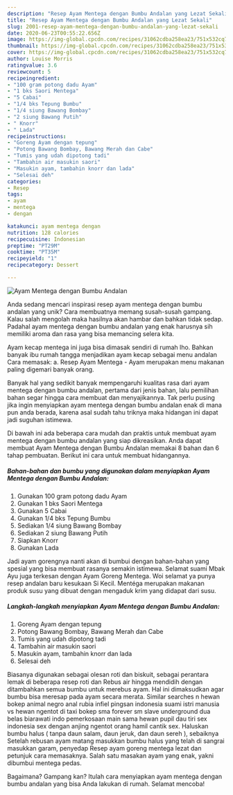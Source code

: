 ```yaml
---
description: "Resep Ayam Mentega dengan Bumbu Andalan yang Lezat Sekali"
title: "Resep Ayam Mentega dengan Bumbu Andalan yang Lezat Sekali"
slug: 2001-resep-ayam-mentega-dengan-bumbu-andalan-yang-lezat-sekali
date: 2020-06-23T00:55:22.656Z
image: https://img-global.cpcdn.com/recipes/31062cdba258ea23/751x532cq70/ayam-mentega-dengan-bumbu-andalan-foto-resep-utama.jpg
thumbnail: https://img-global.cpcdn.com/recipes/31062cdba258ea23/751x532cq70/ayam-mentega-dengan-bumbu-andalan-foto-resep-utama.jpg
cover: https://img-global.cpcdn.com/recipes/31062cdba258ea23/751x532cq70/ayam-mentega-dengan-bumbu-andalan-foto-resep-utama.jpg
author: Louise Morris
ratingvalue: 3.6
reviewcount: 5
recipeingredient:
- "100 gram potong dadu Ayam"
- "1 bks Saori Mentega"
- "5 Cabai"
- "1/4 bks Tepung Bumbu"
- "1/4 siung Bawang Bombay"
- "2 siung Bawang Putih"
- " Knorr"
- " Lada"
recipeinstructions:
- "Goreng Ayam dengan tepung"
- "Potong Bawang Bombay, Bawang Merah dan Cabe"
- "Tumis yang udah dipotong tadi"
- "Tambahin air masukin saori"
- "Masukin ayam, tambahin knorr dan lada"
- "Selesai deh"
categories:
- Resep
tags:
- ayam
- mentega
- dengan

katakunci: ayam mentega dengan 
nutrition: 128 calories
recipecuisine: Indonesian
preptime: "PT29M"
cooktime: "PT35M"
recipeyield: "1"
recipecategory: Dessert

---
```



![Ayam Mentega dengan Bumbu Andalan](https://img-global.cpcdn.com/recipes/31062cdba258ea23/751x532cq70/ayam-mentega-dengan-bumbu-andalan-foto-resep-utama.jpg)

Anda sedang mencari inspirasi resep ayam mentega dengan bumbu andalan yang unik? Cara membuatnya memang susah-susah gampang. Kalau salah mengolah maka hasilnya akan hambar dan bahkan tidak sedap. Padahal ayam mentega dengan bumbu andalan yang enak harusnya sih memiliki aroma dan rasa yang bisa memancing selera kita.

Ayam kecap mentega ini juga bisa dimasak sendiri di rumah lho. Bahkan banyak ibu rumah tangga menjadikan ayam kecap sebagai menu andalan Cara memasak: a. Resep Ayam Mentega - Ayam merupakan menu makanan paling digemari banyak orang.

Banyak hal yang sedikit banyak mempengaruhi kualitas rasa dari ayam mentega dengan bumbu andalan, pertama dari jenis bahan, lalu pemilihan bahan segar hingga cara membuat dan menyajikannya. Tak perlu pusing jika ingin menyiapkan ayam mentega dengan bumbu andalan enak di mana pun anda berada, karena asal sudah tahu triknya maka hidangan ini dapat jadi suguhan istimewa.


Di bawah ini ada beberapa cara mudah dan praktis untuk membuat ayam mentega dengan bumbu andalan yang siap dikreasikan. Anda dapat membuat Ayam Mentega dengan Bumbu Andalan memakai 8 bahan dan 6 tahap pembuatan. Berikut ini cara untuk membuat hidangannya.

<!--inarticleads1-->

##### Bahan-bahan dan bumbu yang digunakan dalam menyiapkan Ayam Mentega dengan Bumbu Andalan:

1. Gunakan 100 gram potong dadu Ayam
1. Gunakan 1 bks Saori Mentega
1. Gunakan 5 Cabai
1. Gunakan 1/4 bks Tepung Bumbu
1. Sediakan 1/4 siung Bawang Bombay
1. Sediakan 2 siung Bawang Putih
1. Siapkan  Knorr
1. Gunakan  Lada


Jadi ayam gorengnya nanti akan di bumbui dengan bahan-bahan yang spesial yang bisa membuat rasanya semakin istimewa. Selamat suami Mbak Ayu juga terkesan dengan Ayam Goreng Mentega. Woi selamat ya punya resep andalan baru kesukaan Si Kecil. Mentéga merupakan makanan produk susu yang dibuat dengan mengaduk krim yang didapat dari susu. 

<!--inarticleads2-->

##### Langkah-langkah menyiapkan Ayam Mentega dengan Bumbu Andalan:

1. Goreng Ayam dengan tepung
1. Potong Bawang Bombay, Bawang Merah dan Cabe
1. Tumis yang udah dipotong tadi
1. Tambahin air masukin saori
1. Masukin ayam, tambahin knorr dan lada
1. Selesai deh


Biasanya digunakan sebagai olesan roti dan biskuit, sebagai perantara lemak di beberapa resep roti dan Rebus air hingga mendidih dengan ditambahkan semua bumbu untuk merebus ayam. Hal ini dimaksudkan agar bumbu bisa meresap pada ayam secara merata. Similar searches n hewan bokep animal negro anal rubia infiel pingsan indonesia suami istri manusia vs hewan ngentot di taxi bokep sma forever sm slave underground dua belas biarawati indo pemerkosaan main sama hewan pupil dau tiri sex indonesia sex dengan anjing ngentot orang hamil cantik sex. Haluskan bumbu halus ( tanpa daun salam, daun jeruk, dan daun sereh ), sebaiknya Setelah rebusan ayam matang masukkan bumbu halus yang telah di sangrai masukkan garam, penyedap Resep ayam goreng mentega lezat dan petunjuk cara memasaknya. Salah satu masakan ayam yang enak, yakni dibumbui mentega pedas. 

Bagaimana? Gampang kan? Itulah cara menyiapkan ayam mentega dengan bumbu andalan yang bisa Anda lakukan di rumah. Selamat mencoba!
